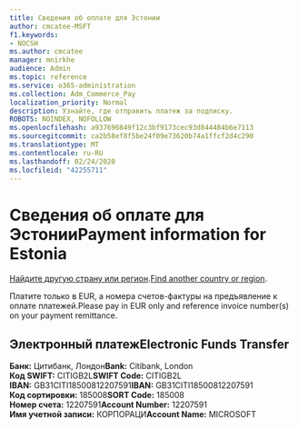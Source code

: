```yaml
---
title: Сведения об оплате для Эстонии
author: cmcatee-MSFT
f1.keywords:
- NOCSH
ms.author: cmcatee
manager: mnirkhe
audience: Admin
ms.topic: reference
ms.service: o365-administration
ms.collection: Adm_Commerce_Pay
localization_priority: Normal
description: Узнайте, где отправить платеж за подписку.
ROBOTS: NOINDEX, NOFOLLOW
ms.openlocfilehash: a937696849f12c3bf9173cec93d844484b6e7113
ms.sourcegitcommit: ca2b58ef8f5be24f09e73620b74a1ffcf2d4c290
ms.translationtype: MT
ms.contentlocale: ru-RU
ms.lasthandoff: 02/24/2020
ms.locfileid: "42255711"
---
```

# <a name="payment-information-for-estonia"></a><span data-ttu-id="21a1b-103">Сведения об оплате для Эстонии</span><span class="sxs-lookup"><span data-stu-id="21a1b-103">Payment information for Estonia</span></span>

<span data-ttu-id="21a1b-104">[Найдите другую страну или регион](../billing-and-payments/pay-for-your-subscription.md).</span><span class="sxs-lookup"><span data-stu-id="21a1b-104">[Find another country or region](../billing-and-payments/pay-for-your-subscription.md).</span></span>

<span data-ttu-id="21a1b-105">Платите только в EUR, а номера счетов-фактуры на предъявление к оплате платежей.</span><span class="sxs-lookup"><span data-stu-id="21a1b-105">Please pay in EUR only and reference invoice number(s) on your payment remittance.</span></span>

## <a name="electronic-funds-transfer"></a><span data-ttu-id="21a1b-106">Электронный платеж</span><span class="sxs-lookup"><span data-stu-id="21a1b-106">Electronic Funds Transfer</span></span>

<span data-ttu-id="21a1b-107">**Банк:** Цитибанк, Лондон</span><span class="sxs-lookup"><span data-stu-id="21a1b-107">**Bank:** Citibank, London</span></span>  
<span data-ttu-id="21a1b-108">**Код SWIFT:** CITIGB2L</span><span class="sxs-lookup"><span data-stu-id="21a1b-108">**SWIFT Code:** CITIGB2L</span></span>  
<span data-ttu-id="21a1b-109">**IBAN:** GB31CITI18500812207591</span><span class="sxs-lookup"><span data-stu-id="21a1b-109">**IBAN:** GB31CITI18500812207591</span></span>  
<span data-ttu-id="21a1b-110">**Код сортировки:** 185008</span><span class="sxs-lookup"><span data-stu-id="21a1b-110">**SORT Code:** 185008</span></span>  
<span data-ttu-id="21a1b-111">**Номер счета:** 12207591</span><span class="sxs-lookup"><span data-stu-id="21a1b-111">**Account Number:** 12207591</span></span>  
<span data-ttu-id="21a1b-112">**Имя учетной записи:** КОРПОРАЦИ</span><span class="sxs-lookup"><span data-stu-id="21a1b-112">**Account Name:** MICROSOFT</span></span>  